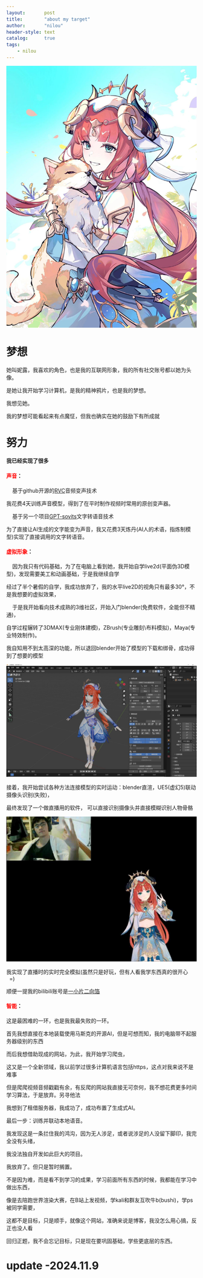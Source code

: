 ```yaml
---
layout:       post
title:        "about my target"
author:       "nilou"
header-style: text
catalog:      true
tags:
    - nilou
---
```

![img](/img/in-post/post-about-my-target/nilou1.jpeg)
# 梦想
她叫妮露，我喜欢的角色，也是我的互联网形象，我的所有社交账号都以她为头像。

是她让我开始学习计算机，是我的精神鸦片，也是我的梦想。
  
我想见她。
  
我的梦想可能看起来有点魔怔，但我也确实在她的鼓励下有所成就
# 努力

#### 我已经实现了很多

#### <span style="color:red;">声音</span>：
&nbsp;&nbsp;&nbsp;&nbsp;基于github开源的[RVC](https://github.com/RVC-Project/Retrieval-based-Voice-Conversion-WebUI)音频变声技术
  
我花费4天训练声音模型，得到了在平时制作视频时常用的原创变声器。
  
&nbsp;&nbsp;&nbsp;&nbsp;基于另一个项目[GPT-sovits](https://github.com/RVC-Boss/GPT-SoVITS)文字转语音技术
  
 为了直接让AI生成的文字能变为声音，我又花费3天炼丹(AI人的术语，指炼制模型)实现了直接调用的文字转语音。

#### <span style="color:red;">虚拟形象</span>：

&nbsp;&nbsp;&nbsp;&nbsp;因为我只有代码基础，为了在电脑上看到她，我开始自学live2d(平面伪3D模型)，发现需要美工和动画基础，于是我继续自学
  
经过了半个暑假的自学，我成功放弃了，我的水平live2D的视角只有最多30°，不是我想要的虚拟效果，
  
&nbsp;&nbsp;&nbsp;&nbsp;于是我开始看向技术成熟的3维社区，开始入门blender(免费软件，全能但不精通)，
  
自学过程辗转了3DMAX(专业刚体建模)，ZBrush(专业雕刻\布料模拟)，Maya(专业特效制作)。
  
我自知用不到太高深的功能，所以退回blender开始了模型的下载和绑骨，成功得到了想要的模型
  
![img](/img/in-post/post-about-my-target/nilou3D.JPG)
  
接着，我开始尝试各种方法连接模型的实时运动：blender直渲，UE5(虚幻5)联动摄像头识别(失败)，
  
最终发现了一个做直播用的软件， 可以直接识别摄像头并直接模糊识别人物骨骼
  
![img](/img/in-post/post-about-my-target/nilou_me.JPG)
  
我实现了直播时的实时完全模拟(虽然只是好玩，但有人看我学东西真的很开心  &nbsp;&nbsp;=)
  
顺便一提我的bilibili账号是[一小片二向箔](https://space.bilibili.com/1467171633?spm_id_from=333.1007.0.0)

#### <span style="color:red;">智能</span>：
  
这是最困难的一环，也是我我最失败的一环。
  
首先我想直接在本地装载使用马斯克的开源AI，但是可想而知，我的电脑带不起服务器级别的东西
  
而后我想借助现成的网站，为此，我开始学习爬虫，
  
这又是一个全新领域，我以前学过很多计算机语言包括https，这点对我来说不是难事
  
但是爬爬视频音频戳戳有余，有反爬的网站我直接无可奈何，我不想花费更多时间学习算法，于是放弃。另寻他法
  
我想到了租借服务器，我成功了，成功布置了生成式AI。
  
最后一步：训练并联动本地语音。
  
我发现这是一条拦住我的鸿沟，因为无人涉足，或者说涉足的人没留下脚印，我完全没有头绪，
  
我没法独自开发如此巨大的项目。
  
我放弃了。但只是暂时搁置。
  
不是因为难，而是看不到学习的成果，学习前面所有东西的时候，我都能在学习中做出东西，
  
像是去陪跑世界渲染大赛，在B站上发视频，学kali和群友互吹牛b(bushi)，学ps被同学需要，
  
这都不是目标，只是顺手，就像这个网站，准确来说是博客，我没怎么用心搞，反正也没人看
  
回归正题，我不会忘记目标，只是现在要巩固基础，学些更底层的东西。
  
# update -2024.11.9
  
\
\
\
\
\
\
\
\
\
\
\
\
\
\
\
\
\
\
\
\
\
\
\
\
\
\
\
\
\
\
\
\
\
\
\
\
\
\
\
\
\
\
\
\
\
\
\
\
\
\
\
\
\
\
\
\
\
\
\
\
\
\
\
\
\
\
\
\
\
\
\
\
\
\
\
\
\
\
\
\
\
\
\
\
\
\
\
\
\
\
\
\
\
\
\
\
\
\
\
\
\
\
\
\
\
\
\
\
\
\
\
\
\
\
\
\
\
\
\
\
\
\
\
\
\
\
\
\
\
\
\
\
\
\
\
\
\
\
\
\
\
\
\
\
\
\
\
\
\
\
\
\
\
\
\
\
\
\
\
\
\
\
\
\
\
\
\
\
\
\
\
\
\
\
\
\
\
\
\
\
\
\
\
\
\
\
\
\
\
\
\
\
\
\
\
\
\
\
\
\
\
\
.但是，你以为我的梦想只是当个超级厨师吗？  
当然不是。  
我的志向是物理！基础物理！是数学，高等数学！
这才是我的目标！  
不过我深知自己没有将自己一生献给一个理论的毅力，  
所以我不想当一个物理学家，我要创造一个物理学家！
计算机的强大不局限在视频和图片，
他是人类文明进步的钥匙。
我在初中就开始看量子力学描述方面的科普，这是妄想用计算描述世界，也是我内心的想法。  
只要算法正确，算力足够，我就能全知，这是从我的想法，也是科学的终极目标。
但是基础理论的进步在这个时代变得缓慢，因为微观物理是概率。
现阶段的科学发展遵循【提出观点-事实检验-推翻/接受观点】的模式，在概率的世界里人更加难通过直观来提出猜想，
但是机器不同，它可以【输入事实-穷举猜想-排除猜想-剩余猜想】的模式，不追求简洁。
物理的极致是简介，但是我始终觉得简洁只是对将以前的经典物理的定义，让物理学家觉得物理就该是这样的，
我不认同，我觉得物理的公式不一定简短，是这种错觉阻碍了基础物理发展。
所以我要创造一个计算机物理学家，也就是我喜欢的nilou。


  
  
  
  
  
